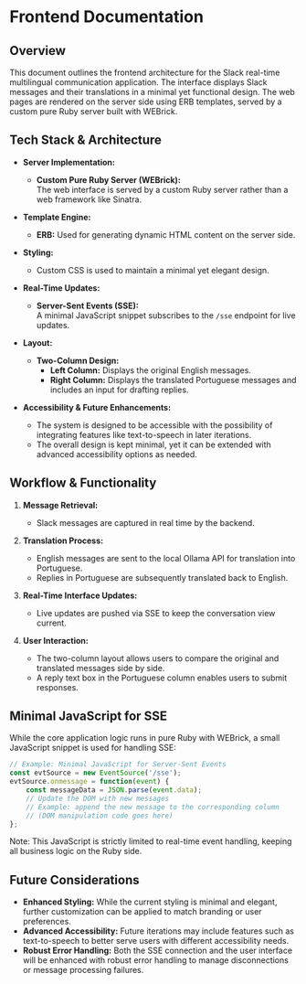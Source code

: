 # Frontend Documentation

## Overview
This document outlines the frontend architecture for the Slack real-time multilingual communication application. The interface displays Slack messages and their translations in a minimal yet functional design. The web pages are rendered on the server side using ERB templates, served by a custom pure Ruby server built with WEBrick.

## Tech Stack & Architecture

- **Server Implementation:**  
  - **Custom Pure Ruby Server (WEBrick):**  
    The web interface is served by a custom Ruby server rather than a web framework like Sinatra.
  
- **Template Engine:**  
  - **ERB:** Used for generating dynamic HTML content on the server side.
  
- **Styling:**  
  - Custom CSS is used to maintain a minimal yet elegant design.
  
- **Real-Time Updates:**  
  - **Server-Sent Events (SSE):**  
    A minimal JavaScript snippet subscribes to the `/sse` endpoint for live updates.
  
- **Layout:**
  - **Two-Column Design:**
    - **Left Column:** Displays the original English messages.
    - **Right Column:** Displays the translated Portuguese messages and includes an input for drafting replies.

- **Accessibility & Future Enhancements:**
  - The system is designed to be accessible with the possibility of integrating features like text-to-speech in later iterations.
  - The overall design is kept minimal, yet it can be extended with advanced accessibility options as needed.

## Workflow & Functionality

1. **Message Retrieval:**
   - Slack messages are captured in real time by the backend.
   
2. **Translation Process:**
   - English messages are sent to the local Ollama API for translation into Portuguese.
   - Replies in Portuguese are subsequently translated back to English.
   
3. **Real-Time Interface Updates:**
   - Live updates are pushed via SSE to keep the conversation view current.
   
4. **User Interaction:**
   - The two-column layout allows users to compare the original and translated messages side by side.
   - A reply text box in the Portuguese column enables users to submit responses.

## Minimal JavaScript for SSE

While the core application logic runs in pure Ruby with WEBrick, a small JavaScript snippet is used for handling SSE:

```javascript
// Example: Minimal JavaScript for Server-Sent Events
const evtSource = new EventSource('/sse');
evtSource.onmessage = function(event) {
    const messageData = JSON.parse(event.data);
    // Update the DOM with new messages
    // Example: append the new message to the corresponding column
    // (DOM manipulation code goes here)
};
```

Note: This JavaScript is strictly limited to real-time event handling, keeping all business logic on the Ruby side.

## Future Considerations

- **Enhanced Styling:**
While the current styling is minimal and elegant, further customization can be applied to match branding or user preferences.
- **Advanced Accessibility:**
Future iterations may include features such as text-to-speech to better serve users with different accessibility needs.
- **Robust Error Handling:**
Both the SSE connection and the user interface will be enhanced with robust error handling to manage disconnections or message processing failures.

